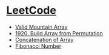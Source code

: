 # [LeetCode](https://leetcode.com)

- [Valid Mountain Array](https://leetcode.com/problems/valid-mountain-array/)
- [1920. Build Array from Permutation](https://leetcode.com/problems/build-array-from-permutation/)
- [Concatenation of Array](https://leetcode.com/problems/concatenation-of-array/)
- [Fibonacci Number](https://leetcode.com/problems/fibonacci-number/)